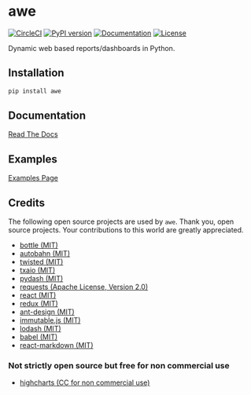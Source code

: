 # awe

[![CircleCI](https://img.shields.io/circleci/project/github/dankilman/awe/master.svg)](https://circleci.com/gh/dankilman/awe)
[![PyPI version](https://img.shields.io/pypi/v/awe.svg?colorB=brightgreen)](https://pypi.org/project/awe)
[![Documentation](https://img.shields.io/readthedocs/awe-pages.svg)](https://awe-pages.readthedocs.io)
[![License](https://img.shields.io/github/license/dankilman/awe.svg?colorB=brightgreen)](https://github.com/dankilman/awe/blob/master/LICENSE)

Dynamic web based reports/dashboards in Python.

## Installation
```bash
pip install awe
```

## Documentation

[Read The Docs](https://awe-pages.readthedocs.io)

## Examples

[Examples Page](https://s3.amazonaws.com/awe-static-files/examples/awe_examples.html)

## Credits

The following open source projects are used by `awe`. Thank you, open source projects.
Your contributions to this world are greatly appreciated.

- [bottle (MIT)](https://github.com/bottlepy/bottle)
- [autobahn (MIT)](https://github.com/crossbario/autobahn-python)
- [twisted (MIT)](https://github.com/twisted/twisted)
- [txaio (MIT)](https://github.com/crossbario/txaio)
- [pydash (MIT)](https://github.com/dgilland/pydash)
- [requests (Apache License, Version 2.0)](https://github.com/requests/requests)
- [react (MIT)](https://github.com/facebook/react)
- [redux (MIT)](https://github.com/reduxjs/redux)
- [ant-design (MIT)](https://github.com/ant-design/ant-design)
- [immutable.js (MIT)](https://github.com/facebook/immutable-js)
- [lodash (MIT)](https://github.com/lodash/lodash)
- [babel (MIT)](https://github.com/babel/babel)
- [react-markdown (MIT)](https://github.com/rexxars/react-markdown)


### Not strictly open source but free for non commercial use
- [highcharts (CC for non commercial use)](https://github.com/highcharts/highcharts)

